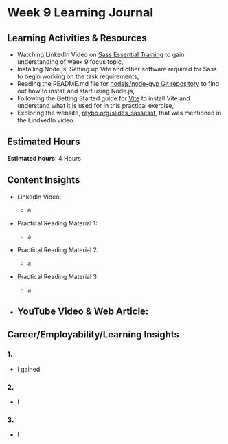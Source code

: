 # Week 9 Learning Journal <br/>

## Learning Activities & Resources
* Watching LinkedIn Video on [Sass Essential Training](https://www.linkedin.com/learning/sass-essential-training-15630917/sass-requirements?u=2223545) to gain understanding of week 9 focus topic,
* Installing Node.js, Setting up Vite and other software required for Sass to begin working on the task requirements,
* Reading the README.md file for [nodejs/node-gyp Git repository](https://github.com/nodejs/node-gyp#on-windows) to find out how to install and start using Node.js,
* Following the Getting Started guide for [Vite](https://vitejs.dev/guide/) to install Vite and understand what it is used for in this practical exercise,
* Exploring the website, [raybo.org/slides_sassesst](https://raybo.org/slides_sassesst/#/), that was mentioned in the LindkedIn video. 



## Estimated Hours
**Estimated hours**: 4 Hours

## Content Insights
* LinkedIn Video: 
  - a


* Practical Reading Material 1: 
  - a


* Practical Reading Material 2: 
  - a


* Practical Reading Material 3: 
  - a 



* YouTube Video & Web Article: 
   - 


## Career/Employability/Learning Insights

### 1. <br>
  - I gained 


### 2. <br>
  - I


### 3.  <br>
  - I